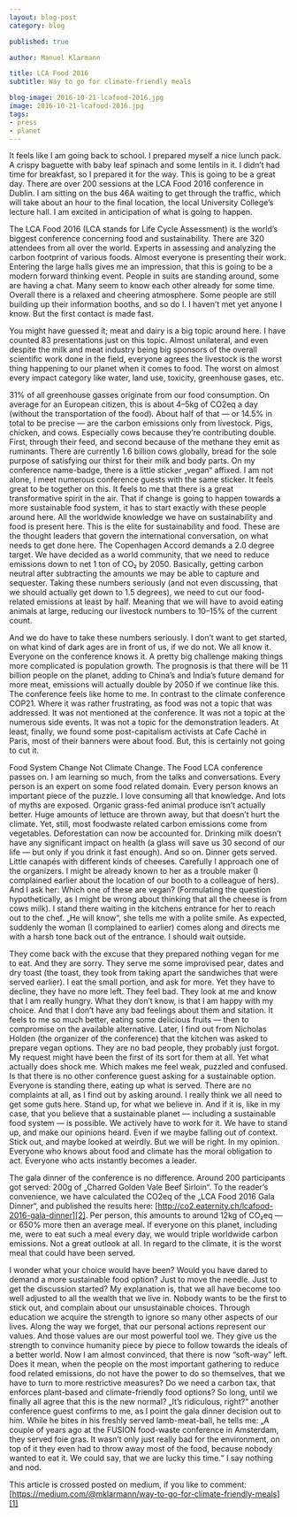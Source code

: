 ```yaml
---
layout: blog-post
category: blog

published: true

author: Manuel Klarmann

title: LCA Food 2016
subtitle: Way to go for climate-friendly meals

blog-image: 2016-10-21-lcafood-2016.jpg
image: 2016-10-21-lcafood-2016.jpg
tags:
- press
- planet
---
```


It feels like I am going back to school. I prepared myself a nice lunch pack. A
crispy baguette with baby leaf spinach and some lentils in it. I didn’t had time
for breakfast, so I prepared it for the way. This is going to be a great day.
There are over 200 sessions at the LCA Food 2016 conference in Dublin. I am
sitting on the bus 46A waiting to get through the traffic, which will take about
an hour to the final location, the local University College’s lecture hall. I am
excited in anticipation of what is going to happen.

The LCA Food 2016 (LCA stands for Life Cycle Assessment) is the world’s biggest
conference concerning food and sustainability. There are 320 attendees from all
over the world. Experts in assessing and analyzing the carbon footprint of
various foods. Almost everyone is presenting their work. Entering the large
halls gives me an impression, that this is going to be a modern forward thinking
event. People in suits are standing around, some are having a chat. Many seem to
know each other already for some time. Overall there is a relaxed and cheering
atmosphere. Some people are still building up their information booths, and so
do I. I haven’t met yet anyone I know. But the first contact is made fast.

You might have guessed it; meat and dairy is a big topic around here. I have
counted 83 presentations just on this topic. Almost unilateral, and even despite
the milk and meat industry being big sponsors of the overall scientific work
done in the field, everyone agrees the livestock is the worst thing happening to
our planet when it comes to food. The worst on almost every impact category like
water, land use, toxicity, greenhouse gases, etc.

31% of all greenhouse gasses originate from our food consumption. On average for
an European citizen, this is about 4–5kg of CO2eq a day (without the
transportation of the food). About half of that — or 14.5% in total to be
precise — are the carbon emissions only from livestock. Pigs, chicken, and cows.
Especially cows because they’re contributing double. First, through their feed,
and second because of the methane they emit as ruminants. There are currently
1.6 billion cows globally, bread for the sole purpose of satisfying our thirst
for their milk and body parts. On my conference name-badge, there is a little
sticker „vegan“ affixed. I am not alone, I meet numerous conference guests with
the same sticker. It feels great to be together on this. It feels to me that
there is a great transformative spirit in the air. That if change is going to
happen towards a more sustainable food system, it has to start exactly with
these people around here. All the worldwide knowledge we have on sustainability
and food is present here. This is the elite for sustainability and food. These
are the thought leaders that govern the international conversation, on what
needs to get done here. The Copenhagen Accord demands a 2.0 degree target. We
have decided as a world community, that we need to reduce emissions down to net
1 ton of CO₂ by 2050. Basically, getting carbon neutral after subtracting the
amounts we may be able to capture and sequester. Taking these numbers seriously
(and not even discussing, that we should actually get down to 1.5 degrees), we
need to cut our food-related emissions at least by half. Meaning that we will
have to avoid eating animals at large, reducing our livestock numbers to 10–15%
of the current count.

And we do have to take these numbers seriously. I don’t want to get started, on
what kind of dark ages are in front of us, if we do not. We all know it.
Everyone on the conference knows it. A pretty big challenge making things more
complicated is population growth. The prognosis is that there will be 11 billion
people on the planet, adding to China’s and India’s future demand for more meat,
emissions will actually double by 2050 if we continue like this. The conference
feels like home to me. In contrast to the climate conference COP21. Where it was
rather frustrating, as food was not a topic that was addressed. It was not
mentioned at the conference. It was not a topic at the numerous side events. It
was not a topic for the demonstration leaders. At least, finally, we found some
post-capitalism activists at Cafe Caché in Paris, most of their banners were
about food. But, this is certainly not going to cut it.

Food System Change Not Climate Change. The Food LCA conference passes on. I am
learning so much, from the talks and conversations. Every person is an expert on
some food related domain. Every person knows an important piece of the puzzle. I
love consuming all that knowledge. And lots of myths are exposed. Organic
grass-fed animal produce isn’t actually better. Huge amounts of lettuce are
thrown away, but that doesn’t hurt the climate. Yet, still, most foodwaste
related carbon emissions come from vegetables. Deforestation can now be
accounted for. Drinking milk doesn’t have any significant impact on health (a
glass will save us 30 second of our life — but only if you drink it fast
enough). And so on. Dinner gets served. Little canapés with different kinds of
cheeses. Carefully I approach one of the organizers. I might be already known to
her as a trouble maker (I complained earlier about the location of our booth to
a colleague of hers). And I ask her: Which one of these are vegan? (Formulating
the question hypothetically, as I might be wrong about thinking that all the
cheese is from cows milk). I stand there waiting in the kitchens entrance for
her to reach out to the chef. „He will know“, she tells me with a polite smile.
As expected, suddenly the woman (I complained to earlier) comes along and
directs me with a harsh tone back out of the entrance. I should wait outside.

They come back with the excuse that they prepared nothing vegan for me to eat.
And they are sorry. They serve me some improvised pear, dates and dry toast (the
toast, they took from taking apart the sandwiches that were served earlier). I
eat the small portion, and ask for more. Yet they have to decline, they have no
more left. They feel bad. They look at me and know that I am really hungry. What
they don’t know, is that I am happy with my choice. And that I don’t have any
bad feelings about them and sitation. It feels to me so much better, eating some
delicious fruits — then to compromise on the available alternative. Later, I
find out from Nicholas Holden (the organizer of the conference) that the kitchen
was asked to prepare vegan options. They are no bad people, they probably just
forgot. My request might have been the first of its sort for them at all. Yet
what actually does shock me. Which makes me feel weak, puzzled and confused. Is
that there is no other conference guest asking for a sustainable option.
Everyone is standing there, eating up what is served. There are no complaints at
all, as I find out by asking around. I really think we all need to get some guts
here. Stand up, for what we believe in. And if it is, like in my case, that you
believe that a sustainable planet — including a sustainable food system — is
possible. We actively have to work for it. We have to stand up, and make our
opinions heard. Even if we maybe falling out of context. Stick out, and maybe
looked at weirdly. But we will be right. In my opinion. Everyone who knows about
food and climate has the moral obligation to act. Everyone who acts instantly
becomes a leader.

The gala dinner of the conference is no difference. Around 200 participants got
served: 200g of „Charred Golden Vale Beef Sirloin“. To the reader’s convenience,
we have calculated the CO2eq of the „LCA Food 2016 Gala Dinner“, and published
the results here: [http://co2.eaternity.ch/lcafood-2016-gala-dinner][2]. Per
person, this amounts to around 12kg of CO₂eq — or 650% more then an average
meal. If everyone on this planet, including me, were to eat such a meal every
day, we would triple worldwide carbon emissions. Not a great outlook at all. In
regard to the climate, it is the worst meal that could have been served.

I wonder what your choice would have been? Would you have dared to demand a more
sustainable food option? Just to move the needle. Just to get the discussion
started? My explanation is, that we all have become too well adjusted to all the
wealth that we live in. Nobody wants to be the first to stick out, and complain
about our unsustainable choices. Through education we acquire the strength to
ignore so many other aspects of our lives. Along the way we forget, that our
personal actions represent our values. And those values are our most powerful
tool we. They give us the strength to convince humanity piece by piece to follow
towards the ideals of a better world. Now I am almost convinced, that there is
now “soft-way” left. Does it mean, when the people on the most important
gathering to reduce food related emissions, do not have the power to do so
themselves, that we have to turn to more restrictive measures? Do we need a
carbon tax, that enforces plant-based and climate-friendly food options? So
long, until we finally all agree that this is the new normal? „It’s ridiculous,
right?“ another conference guest confirms to me, as I point the gala dinner
decision out to him. While he bites in his freshly served lamb-meat-ball, he
tells me: „A couple of years ago at the FUSION food-waste conference in
Amsterdam, they served foie gras. It wasn’t only just really bad for the
environment, on top of it they even had to throw away most of the food, because
nobody wanted to eat it. We could say, that we are lucky this time.“ I say
nothing and nod.

This article is crossed posted on medium, if you like to comment:
[https://medium.com/@mklarmann/way-to-go-for-climate-friendly-meals][1]

[1]: https://medium.com/@mklarmann/way-to-go-for-climate-friendly-meals-788b10161db4#.u4hk5zamn
[2]: http://co2.eaternity.ch/?locale=en#!menu:c4265981-abe6-4fc6-b7d5-bef1b00199ed
